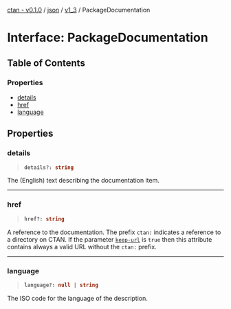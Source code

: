 [ctan - v0.1.0](../README.md) / [json](../modules/json.md) / [v1\_3](../modules/json.v1_3.md) / PackageDocumentation

# Interface: PackageDocumentation

## Table of Contents

### Properties

- [details](json.v1_3.PackageDocumentation.md#details)
- [href](json.v1_3.PackageDocumentation.md#href)
- [language](json.v1_3.PackageDocumentation.md#language)

## Properties

### details

> <b>
>
> ```typescript
> details?: string
> ```
>
> </b>

The (English) text describing the documentation item.

<dl>

</dl>

___

### href

> <b>
>
> ```typescript
> href?: string
> ```
>
> </b>

A reference to the documentation.
The prefix `ctan:` indicates a reference to a directory on CTAN.
If the parameter [`keep-url`](json.v1_3.PkgParameters.md#keep-url) is `true`
then this attribute contains always a valid URL without the `ctan:` prefix.

<dl>

</dl>

___

### language

> <b>
>
> ```typescript
> language?: null | string
> ```
>
> </b>

The ISO code for the language of the description.

<dl>

</dl>
